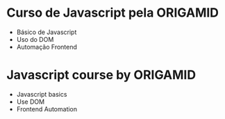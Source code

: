 # Curso de Javascript pela ORIGAMID
- Básico de Javascript
- Uso do DOM
- Automação Frontend

# Javascript course by ORIGAMID
- Javascript basics
- Use DOM
- Frontend Automation
